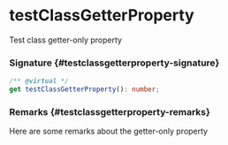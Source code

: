 # testClassGetterProperty

Test class getter-only property

### Signature {#testclassgetterproperty-signature}

```typescript
/** @virtual */
get testClassGetterProperty(): number;
```

### Remarks {#testclassgetterproperty-remarks}

Here are some remarks about the getter-only property

